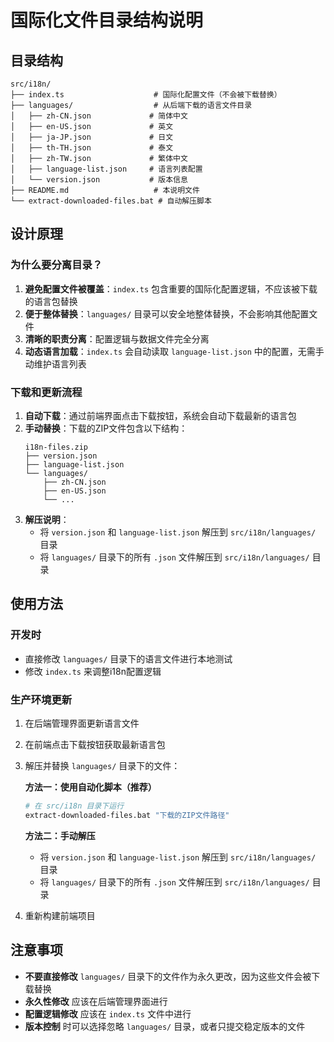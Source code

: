 # 国际化文件目录结构说明

## 目录结构

```
src/i18n/
├── index.ts                    # 国际化配置文件（不会被下载替换）
├── languages/                  # 从后端下载的语言文件目录
│   ├── zh-CN.json             # 简体中文
│   ├── en-US.json             # 英文
│   ├── ja-JP.json             # 日文
│   ├── th-TH.json             # 泰文
│   ├── zh-TW.json             # 繁体中文
│   ├── language-list.json     # 语言列表配置
│   └── version.json           # 版本信息
├── README.md                   # 本说明文件
└── extract-downloaded-files.bat # 自动解压脚本
```

## 设计原理

### 为什么要分离目录？

1. **避免配置文件被覆盖**：`index.ts` 包含重要的国际化配置逻辑，不应该被下载的语言包替换
2. **便于整体替换**：`languages/` 目录可以安全地整体替换，不会影响其他配置文件
3. **清晰的职责分离**：配置逻辑与数据文件完全分离
4. **动态语言加载**：`index.ts` 会自动读取 `language-list.json` 中的配置，无需手动维护语言列表

### 下载和更新流程

1. **自动下载**：通过前端界面点击下载按钮，系统会自动下载最新的语言包
2. **手动替换**：下载的ZIP文件包含以下结构：
   ```
   i18n-files.zip
   ├── version.json
   ├── language-list.json
   └── languages/
       ├── zh-CN.json
       ├── en-US.json
       └── ...
   ```
3. **解压说明**：
   - 将 `version.json` 和 `language-list.json` 解压到 `src/i18n/languages/` 目录
   - 将 `languages/` 目录下的所有 `.json` 文件解压到 `src/i18n/languages/` 目录

## 使用方法

### 开发时

- 直接修改 `languages/` 目录下的语言文件进行本地测试
- 修改 `index.ts` 来调整i18n配置逻辑

### 生产环境更新

1. 在后端管理界面更新语言文件
2. 在前端点击下载按钮获取最新语言包
3. 解压并替换 `languages/` 目录下的文件：
   
   **方法一：使用自动化脚本（推荐）**
   ```bash
   # 在 src/i18n 目录下运行
   extract-downloaded-files.bat "下载的ZIP文件路径"
   ```
   
   **方法二：手动解压**
   - 将 `version.json` 和 `language-list.json` 解压到 `src/i18n/languages/` 目录
   - 将 `languages/` 目录下的所有 `.json` 文件解压到 `src/i18n/languages/` 目录

4. 重新构建前端项目

## 注意事项

- **不要直接修改** `languages/` 目录下的文件作为永久更改，因为这些文件会被下载替换
- **永久性修改** 应该在后端管理界面进行
- **配置逻辑修改** 应该在 `index.ts` 文件中进行
- **版本控制** 时可以选择忽略 `languages/` 目录，或者只提交稳定版本的文件